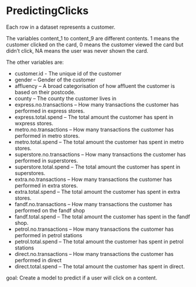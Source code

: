 # PredictingClicks

Each row in a dataset represents a customer. 

The variables content_1 to content_9 are different contents. 1 means the customer clicked on the card, 0 means the customer viewed the card but didn’t click, NA means the user was never shown the card.

The other variables are:
-	customer.id  - The unique id of the customer
-	gender – Gender of the customer
-	affluency – A broad categorisation of how affluent the customer is based on their postcode.
-	county – The county the customer lives in
-	express.no.transactions – How many transactions the customer has performed in express stores.
-	express.total.spend – The total amount the customer has spent in wxpress stores.
-	metro.no.transactions – How many transactions the customer has performed in metro stores.
-	metro.total.spend – The total amount the customer has spent in metro stores.
-	superstore.no.transactions – How many transactions the customer has performed in superstores.
-	superstore.total.spend – The total amount the customer has spent in superstores.
-	extra.no.transactions – How many transactions the customer has performed in extra stores.
-	extra.total.spend – The total amount the customer has spent in extra stores.
-	fandf.no.transactions – How many transactions the customer has performed on the fandf shop
-	fandf.total.spend – The total amount the customer has spent in the fandf shop.
-	petrol.no.transactions – How many transactions the customer has performed in petrol stations 
-	petrol.total.spend – The total amount the customer has spent in petrol stations 
-	direct.no.transactions – How many transactions the customer has performed in direct
-	direct.total.spend – The total amount the customer has spent in direct.


goal:
Create a model to predict if a user will click on a content. 
